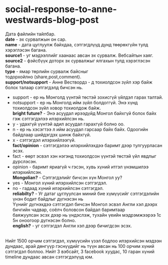 # social-response-to-anne-westwards-blog-post

Дата файлийн тайлбар. <br />
**date** -  эх сурвалжын он сар. <br />
**name** - дата цуглуулж байхдаа, сэтгэгдлүүд дунд төөрөхгүйн тулд хэрэглэсэн багана. <br />
**source1** - уг мэдээллийг хаанаас авсан эх сурвалж. Вебсайтын хаяг. <br />
**source2** - фэйсбүүк доторх эх сурвалжыг ялгахын тулд хэрэглэсэн багана. <br />
**type** - ямар төрлийн сурвалж байсныг тодорхойлно (share,post,comment). <br />
**support/notsupport** - Анне Вествордз - д тохиолдсон зүйл хэр байж болох талаар сэтгэгдэлд бичсэн нь. <br />
   * support - ер нь Монголд үүнтэй төстэй зохисгүй үйлдэл гарах талтай. <br />
   * notsupport - ер нь Монголд ийм зүйл болдоггүй. Энэ хүнд тохиолдсон зүйл ховор тохиолдож байж. <br />
**bright future?** - Энэ асуудал ирээдүйд Монгол байхгүй болох байх гэж сэтгэгдэлээ илэрхийлсэн нь. <br />
   * y - удахгүй үүнтэй адил асуудал гарахгүй болно оо. <br />
   * n - ер нь хэсэгтээ л ийм асуудал гарсаар байх байх. Одоогийн байдлаар шийдэгдэх шинж байхгүй. <br />
   * x - сэтгэгдэл илэрхийлээгүй. <br />
**fact/opinion** - сэтгэгдэлээ илэрхийлэхдээ баримт дээр тулгуурласан эсэх. <br />
   * fact - өөрт эсвэл хэн нэгэнд тохиолдсон үүнтэй төстэй үйл явдлыг дүрслэсэн. <br />
   * opinion - баримт яриагүй ч гэсэн, хувь хүний итгэл үнэмшилээ илэрхийлсэн. <br />
**Mongolian?** - Сэтгэгдэлийг бичсэн хүн Монгол уу?  <br />
   * yes - Монгол хүний илэрхийлсэн сэтгэгдэл. <br />
   * no - гадаад хүний илэрхийлсэн сэтгэгдэл. <br />
**reliabilty?** -  Уг датаг цуглуулсан миний бие хүмүүсийг сэтгэгдэлийн үнэн бодит байдлыг дүгнэсэн нь <br />
   Үүнийг дүгнэхдээ сэтгэгдэл бичсэн Монгол эсвэл Англи хэл дээрх бичгийн чадвар, соёлч боловсон байдал баримтаар <br /> 
   баяжуулсан эсэх дээр нь үндэслэж, тухайн үеийн мэдрэмжээрээ 1с 5н оноогоор дүгнэсэн болно. <br />
**english?** - уг сэтгэгдэл Англи хэл дээр бичигдсэн эсэх. <br />
<br />
Нийт 1500 орчим сэтгэгдэл, хүмүүсийн үзэл бодлоо илэрхийсэн мэдээн дундаас, арай дөнгүүр гэснүүдийг нь түүн авсан нь 100 орчим хүний сэтгэгдэл боллоо. Нийт 3 вэбсайт, 3 facebook хуудас, 10 гаран хүний timeline дундаас авсан сэтгэгдэлүүд юм. 